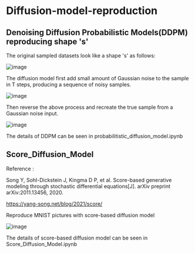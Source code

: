 # Diffusion-model-reproduction

## Denoising Diffusion Probabilistic Models(DDPM) reproducing shape 's'
The original sampled datasets look like a shape 's' as follows:


![image](https://user-images.githubusercontent.com/90286636/196898622-fc101a2a-5e3f-4929-92ac-7fa476f13468.png)

The diffusion model first add small amount of Gaussian noise to the sample in T steps, producing a sequence of noisy samples.

![image](https://user-images.githubusercontent.com/90286636/196899447-33e8af92-91c0-4ca0-8153-7bd331e97409.png)

Then reverse the above process and recreate the true sample from a Gaussian noise input.

![image](https://user-images.githubusercontent.com/90286636/196899820-47d97010-1ae7-4aa0-8162-6f567fddd6f6.png)

The details of DDPM can be seen in probabilitistic_diffusion_model.ipynb

## Score_Diffusion_Model

Reference :

Song Y, Sohl-Dickstein J, Kingma D P, et al. Score-based generative modeling through stochastic differential equations[J]. arXiv preprint arXiv:2011.13456, 2020.

https://yang-song.net/blog/2021/score/

Reproduce MNIST pictures with score-based diffusion model

![image](https://user-images.githubusercontent.com/90286636/197397846-1d987095-eec2-4fee-9b96-c6d1c681ad45.png)

The details of score-based diffusion model can be seen in Score_Diffusion_Model.ipynb
